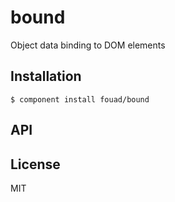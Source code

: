 # bound

  Object data binding to DOM elements

## Installation

    $ component install fouad/bound

## API
   

## License

  MIT